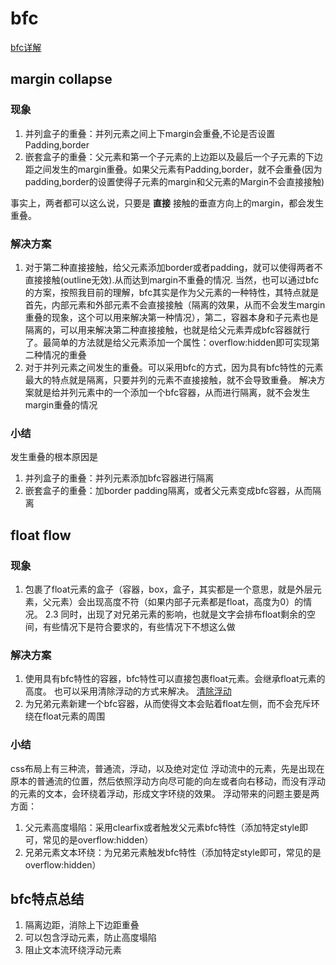 # bfc
[bfc详解](http://kayosite.com/block-formatting-contexts-in-detail.html)
## margin collapse
### 现象
1. 并列盒子的重叠：并列元素之间上下margin会重叠,不论是否设置Padding,border
2. 嵌套盒子的重叠：父元素和第一个子元素的上边距以及最后一个子元素的下边距之间发生的margin重叠。如果父元素有Padding,border，就不会重叠(因为padding,border的设置使得子元素的margin和父元素的Margin不会直接接触)

事实上，两者都可以这么说，只要是 **直接** 接触的垂直方向上的margin，都会发生重叠。

### 解决方案
1. 对于第二种直接接触，给父元素添加border或者padding，就可以使得两者不直接接触(outline无效).从而达到margin不重叠的情况.
   当然，也可以通过bfc的方案，按照我目前的理解，bfc其实是作为父元素的一种特性，其特点就是首先，内部元素和外部元素不会直接接触（隔离的效果，从而不会发生margin重叠的现象，这个可以用来解决第一种情况），第二，容器本身和子元素也是隔离的，可以用来解决第二种直接接触，也就是给父元素弄成bfc容器就行了。最简单的方法就是给父元素添加一个属性：overflow:hidden即可实现第二种情况的重叠
2. 对于并列元素之间发生的重叠。可以采用bfc的方式，因为具有bfc特性的元素最大的特点就是隔离，只要并列的元素不直接接触，就不会导致重叠。
  解决方案就是给并列元素中的一个添加一个bfc容器，从而进行隔离，就不会发生margin重叠的情况

### 小结   
发生重叠的根本原因是
1. 并列盒子的重叠：并列元素添加bfc容器进行隔离
2. 嵌套盒子的重叠：加border padding隔离，或者父元素变成bfc容器，从而隔离

## float flow
### 现象
1. 包裹了float元素的盒子（容器，box，盒子，其实都是一个意思，就是外层元素，父元素）会出现高度不符（如果内部子元素都是float，高度为0）的情况。
2.3 同时，出现了对兄弟元素的影响，也就是文字会排布float剩余的空间，有些情况下是符合要求的，有些情况下不想这么做
### 解决方案
1. 使用具有bfc特性的容器，bfc特性可以直接包裹float元素。会继承float元素的高度。
   也可以采用清除浮动的方式来解决。
   [清除浮动](http://kayosite.com/remove-floating-style-in-detail.html)
2. 为兄弟元素新建一个bfc容器，从而使得文本会贴着float左侧，而不会充斥环绕在float元素的周围

### 小结
css布局上有三种流，普通流，浮动，以及绝对定位
浮动流中的元素，先是出现在原本的普通流的位置，然后依照浮动方向尽可能的向左或者向右移动，而没有浮动的元素的文本，会环绕着浮动，形成文字环绕的效果。
浮动带来的问题主要是两方面：
1. 父元素高度塌陷：采用clearfix或者触发父元素bfc特性（添加特定style即可，常见的是overflow:hidden）
2. 兄弟元素文本环绕：为兄弟元素触发bfc特性（添加特定style即可，常见的是overflow:hidden）

## bfc特点总结
1. 隔离边距，消除上下边距重叠
2. 可以包含浮动元素，防止高度塌陷
3. 阻止文本流环绕浮动元素
